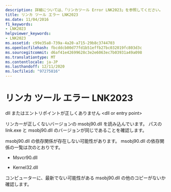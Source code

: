 ```yaml
---
description: 詳細については、「リンカツール Error LNK2023」を参照してください。
title: リンカ ツール エラー LNK2023
ms.date: 11/04/2016
f1_keywords:
- LNK2023
helpviewer_keywords:
- LNK2023
ms.assetid: c99e35a8-739a-4a20-a715-29b8c3744703
ms.openlocfilehash: fbcddcb00d77fd1b51effb27bc032019fc803d3c
ms.sourcegitcommit: d6af41e42699628c3e2e6063ec7b03931a49a098
ms.translationtype: MT
ms.contentlocale: ja-JP
ms.lasthandoff: 12/11/2020
ms.locfileid: "97275816"
---
```

# <a name="linker-tools-error-lnk2023"></a>リンカ ツール エラー LNK2023

dll またはエントリポイントが正しくありません \<dll or entry point>

リンカーが正しくないバージョンの msobj90.dll を読み込んでいます。 パスの link.exe と msobj90.dll のバージョンが同じであることを確認します。

msobj90.dll の依存関係が存在しない可能性があります。 msobj90.dll の依存関係の一覧は次のとおりです。

- Msvcr90.dll

- Kernel32.dll

コンピューターに、最新でない可能性がある msobj90.dll の他のコピーがないか確認します。
